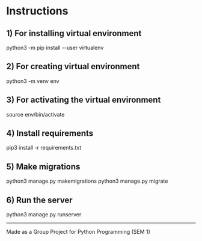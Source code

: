 # Instructions

## 1) For installing virtual environment

python3 -m pip install --user virtualenv

## 2) For creating virtual environment

python3 -m venv env

## 3) For activating the virtual environment


source env/bin/activate

## 4) Install requirements
pip3 install -r requirements.txt

## 5) Make migrations
python3 manage.py makemigrations
python3 manage.py migrate 

## 6) Run the server
python3 manage.py runserver

<hr>
Made as a Group Project for Python Programming (SEM 1)
